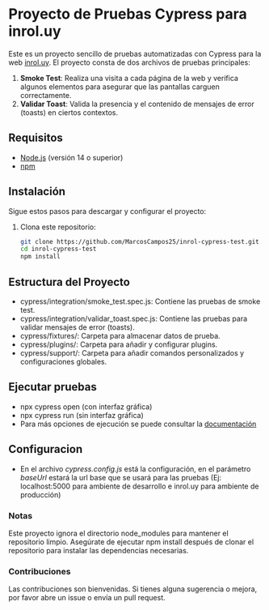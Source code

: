 # Proyecto de Pruebas Cypress para inrol.uy

Este es un proyecto sencillo de pruebas automatizadas con Cypress para la web [inrol.uy](https://inrol.uy). El proyecto consta de dos archivos de pruebas principales:

1. **Smoke Test**: Realiza una visita a cada página de la web y verifica algunos elementos para asegurar que las pantallas carguen correctamente.
2. **Validar Toast**: Valida la presencia y el contenido de mensajes de error (toasts) en ciertos contextos.

## Requisitos

- [Node.js](https://nodejs.org/) (versión 14 o superior)
- [npm](https://www.npmjs.com/)

## Instalación

Sigue estos pasos para descargar y configurar el proyecto:

1. Clona este repositorio:

   ```bash
   git clone https://github.com/MarcosCampos25/inrol-cypress-test.git
   cd inrol-cypress-test
   npm install

## Estructura del Proyecto
- cypress/integration/smoke_test.spec.js: Contiene las pruebas de smoke test.
- cypress/integration/validar_toast.spec.js: Contiene las pruebas para validar mensajes de error (toasts).
- cypress/fixtures/: Carpeta para almacenar datos de prueba.
- cypress/plugins/: Carpeta para añadir y configurar plugins.
- cypress/support/: Carpeta para añadir comandos personalizados y configuraciones globales.


## Ejecutar pruebas

- npx cypress open (con interfaz gráfica)
- npx cypress run (sin interfaz gráfica)
- Para más opciones de ejecución se puede consultar la [documentación](https://docs.cypress.io/guides/guides/command-line) 

## Configuracion
- En el archivo *cypress.config.js* está la configuración, en el parámetro *baseUrl* estará la url base que se usará para las pruebas (Ej: localhost:5000 para ambiente de desarrollo e inrol.uy para ambiente de producción)

### Notas
Este proyecto ignora el directorio node_modules para mantener el repositorio limpio. Asegúrate de ejecutar npm install después de clonar el repositorio para instalar las dependencias necesarias.

### Contribuciones
Las contribuciones son bienvenidas. Si tienes alguna sugerencia o mejora, por favor abre un issue o envía un pull request.

